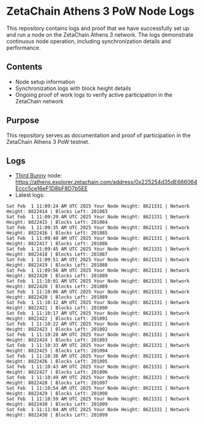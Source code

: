 # ZetaChain Athens 3 PoW Node Logs
This repository contains logs and proof that we have successfully set up and run a node on the ZetaChain Athens 3 network. The logs demonstrate continuous node operation, including synchronization details and performance.

## Contents
- Node setup information
- Synchronization logs with block height details
- Ongoing proof of work logs to verify active participation in the ZetaChain network

## Purpose
This repository serves as documentation and proof of participation in the ZetaChain Athens 3 PoW testnet.

## Logs

- [Third Bunny](https://thirdbunny.xyz/) node: https://athens.explorer.zetachain.com/address/0x225254d35dE666064Eccc5ce16eF1D8bF8D7b5EE
- Latest logs:
```
Sat Feb  1 11:09:24 AM UTC 2025 Your Node Height: 8621331 | Network Height: 8822414 | Blocks Left: 201083
Sat Feb  1 11:09:29 AM UTC 2025 Your Node Height: 8621331 | Network Height: 8822415 | Blocks Left: 201084
Sat Feb  1 11:09:35 AM UTC 2025 Your Node Height: 8621331 | Network Height: 8822416 | Blocks Left: 201085
Sat Feb  1 11:09:40 AM UTC 2025 Your Node Height: 8621331 | Network Height: 8822417 | Blocks Left: 201086
Sat Feb  1 11:09:45 AM UTC 2025 Your Node Height: 8621331 | Network Height: 8822418 | Blocks Left: 201087
Sat Feb  1 11:09:51 AM UTC 2025 Your Node Height: 8621331 | Network Height: 8822419 | Blocks Left: 201088
Sat Feb  1 11:09:56 AM UTC 2025 Your Node Height: 8621331 | Network Height: 8822420 | Blocks Left: 201089
Sat Feb  1 11:10:01 AM UTC 2025 Your Node Height: 8621331 | Network Height: 8822420 | Blocks Left: 201089
Sat Feb  1 11:10:06 AM UTC 2025 Your Node Height: 8621331 | Network Height: 8822420 | Blocks Left: 201089
Sat Feb  1 11:10:12 AM UTC 2025 Your Node Height: 8621331 | Network Height: 8822421 | Blocks Left: 201090
Sat Feb  1 11:10:17 AM UTC 2025 Your Node Height: 8621331 | Network Height: 8822422 | Blocks Left: 201091
Sat Feb  1 11:10:22 AM UTC 2025 Your Node Height: 8621331 | Network Height: 8822423 | Blocks Left: 201092
Sat Feb  1 11:10:28 AM UTC 2025 Your Node Height: 8621331 | Network Height: 8822424 | Blocks Left: 201093
Sat Feb  1 11:10:33 AM UTC 2025 Your Node Height: 8621331 | Network Height: 8822425 | Blocks Left: 201094
Sat Feb  1 11:10:38 AM UTC 2025 Your Node Height: 8621331 | Network Height: 8822426 | Blocks Left: 201095
Sat Feb  1 11:10:43 AM UTC 2025 Your Node Height: 8621331 | Network Height: 8822427 | Blocks Left: 201096
Sat Feb  1 11:10:49 AM UTC 2025 Your Node Height: 8621331 | Network Height: 8822428 | Blocks Left: 201097
Sat Feb  1 11:10:54 AM UTC 2025 Your Node Height: 8621331 | Network Height: 8822429 | Blocks Left: 201098
Sat Feb  1 11:10:59 AM UTC 2025 Your Node Height: 8621331 | Network Height: 8822430 | Blocks Left: 201099
Sat Feb  1 11:11:04 AM UTC 2025 Your Node Height: 8621331 | Network Height: 8822430 | Blocks Left: 201099
```
